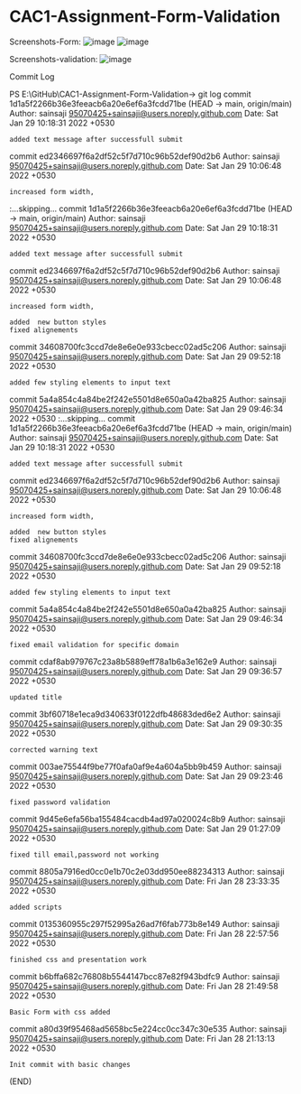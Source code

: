 # CAC1-Assignment-Form-Validation

Screenshots-Form:
![image](https://user-images.githubusercontent.com/95070425/151648061-89baa9da-d705-4fb1-b159-206831c49c06.png)
![image](https://user-images.githubusercontent.com/95070425/151648076-dc330970-5eb2-4c40-a6d9-a0d4dce4dc8d.png)

Screenshots-validation:
![image](https://user-images.githubusercontent.com/95070425/151648108-b533fa79-4e14-41dc-b778-36299a8f2a0e.png)


Commit Log

PS E:\GitHub\CAC1-Assignment-Form-Validation-> git log
commit 1d1a5f2266b36e3feeacb6a20e6ef6a3fcdd71be (HEAD -> main, origin/main)
Author: sainsaji <95070425+sainsaji@users.noreply.github.com>
Date:   Sat Jan 29 10:18:31 2022 +0530

    added text message after successfull submit

commit ed2346697f6a2df52c5f7d710c96b52def90d2b6
Author: sainsaji <95070425+sainsaji@users.noreply.github.com>
Date:   Sat Jan 29 10:06:48 2022 +0530

    increased form width,

:...skipping...
commit 1d1a5f2266b36e3feeacb6a20e6ef6a3fcdd71be (HEAD -> main, origin/main)
Author: sainsaji <95070425+sainsaji@users.noreply.github.com>
Date:   Sat Jan 29 10:18:31 2022 +0530

    added text message after successfull submit

commit ed2346697f6a2df52c5f7d710c96b52def90d2b6
Author: sainsaji <95070425+sainsaji@users.noreply.github.com>
Date:   Sat Jan 29 10:06:48 2022 +0530

    increased form width,

    added  new button styles
    fixed alignements

commit 34608700fc3ccd7de8e6e0e933cbecc02ad5c206
Author: sainsaji <95070425+sainsaji@users.noreply.github.com>
Date:   Sat Jan 29 09:52:18 2022 +0530

    added few styling elements to input text

commit 5a4a854c4a84be2f242e5501d8e650a0a42ba825
Author: sainsaji <95070425+sainsaji@users.noreply.github.com>
Date:   Sat Jan 29 09:46:34 2022 +0530
:...skipping...
commit 1d1a5f2266b36e3feeacb6a20e6ef6a3fcdd71be (HEAD -> main, origin/main)
Author: sainsaji <95070425+sainsaji@users.noreply.github.com>
Date:   Sat Jan 29 10:18:31 2022 +0530

    added text message after successfull submit

commit ed2346697f6a2df52c5f7d710c96b52def90d2b6
Author: sainsaji <95070425+sainsaji@users.noreply.github.com>
Date:   Sat Jan 29 10:06:48 2022 +0530

    increased form width,
    
    added  new button styles
    fixed alignements

commit 34608700fc3ccd7de8e6e0e933cbecc02ad5c206
Author: sainsaji <95070425+sainsaji@users.noreply.github.com>
Date:   Sat Jan 29 09:52:18 2022 +0530

    added few styling elements to input text

commit 5a4a854c4a84be2f242e5501d8e650a0a42ba825
Author: sainsaji <95070425+sainsaji@users.noreply.github.com>
Date:   Sat Jan 29 09:46:34 2022 +0530

    fixed email validation for specific domain

commit cdaf8ab979767c23a8b5889eff78a1b6a3e162e9
Author: sainsaji <95070425+sainsaji@users.noreply.github.com>
Date:   Sat Jan 29 09:36:57 2022 +0530

    updated title

commit 3bf60718e1eca9d340633f0122dfb48683ded6e2
Author: sainsaji <95070425+sainsaji@users.noreply.github.com>
Date:   Sat Jan 29 09:30:35 2022 +0530

    corrected warning text

commit 003ae75544f9be77f0afa0af9e4a604a5bb9b459
Author: sainsaji <95070425+sainsaji@users.noreply.github.com>
Date:   Sat Jan 29 09:23:46 2022 +0530

    fixed password validation

commit 9d45e6efa56ba155484cacdb4ad97a020024c8b9
Author: sainsaji <95070425+sainsaji@users.noreply.github.com>
Date:   Sat Jan 29 01:27:09 2022 +0530

    fixed till email,password not working

commit 8805a7916ed0cc0e1b70c2e03dd950ee88234313
Author: sainsaji <95070425+sainsaji@users.noreply.github.com>
Date:   Fri Jan 28 23:33:35 2022 +0530

    added scripts

commit 0135360955c297f52995a26ad7f6fab773b8e149
Author: sainsaji <95070425+sainsaji@users.noreply.github.com>
Date:   Fri Jan 28 22:57:56 2022 +0530

    finished css and presentation work

commit b6bffa682c76808b5544147bcc87e82f943bdfc9
Author: sainsaji <95070425+sainsaji@users.noreply.github.com>
Date:   Fri Jan 28 21:49:58 2022 +0530

    Basic Form with css added

commit a80d39f95468ad5658bc5e224cc0cc347c30e535
Author: sainsaji <95070425+sainsaji@users.noreply.github.com>
Date:   Fri Jan 28 21:13:13 2022 +0530

    Init commit with basic changes
(END)
